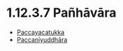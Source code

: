 

# 1.12.3.7 Pañhāvāra

* [Paccayacatukka](1.12.3.7/Paccayacatukka.md)
* [Paccanīyuddhāra](1.12.3.7/Paccaniyuddhara.md)




